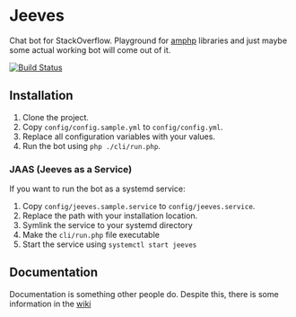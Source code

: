 Jeeves
======

Chat bot for StackOverflow. Playground for [amphp](https://github.com/amphp) libraries and just maybe some actual working bot will come out of it.

[![Build Status](https://travis-ci.org/Room-11/Jeeves.svg?branch=master)](https://travis-ci.org/Room-11/Jeeves)

## Installation

1. Clone the project.
1. Copy `config/config.sample.yml` to `config/config.yml`.
1. Replace all configuration variables with your values.
1. Run the bot using `php ./cli/run.php`.

### JAAS (Jeeves as a Service)

If you want to run the bot as a systemd service:

1. Copy `config/jeeves.sample.service` to `config/jeeves.service`.
1. Replace the path with your installation location.
1. Symlink the service to your systemd directory
1. Make the `cli/run.php` file executable
1. Start the service using `systemctl start jeeves`

## Documentation

Documentation is something other people do. Despite this, there is some information in the [wiki](https://github.com/Room-11/Jeeves/wiki) 
